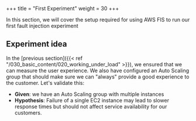 +++
title = "First Experiment"
weight = 30
+++

In this section, we will cover the setup required for using AWS FIS to run our first fault injection experiment

## Experiment idea

In the [previous section]({{< ref "/030_basic_content/020_working_under_load" >}}), we ensured that we can measure the user experience. We also have configured an Auto Scaling group that should make sure we can "always" provide a good experience to the customer. Let's validate this:

* **Given**: we have an Auto Scaling group with multiple instances
* **Hypothesis**: Failure of a single EC2 instance may lead to slower response times but should not affect service availability for our customers.


